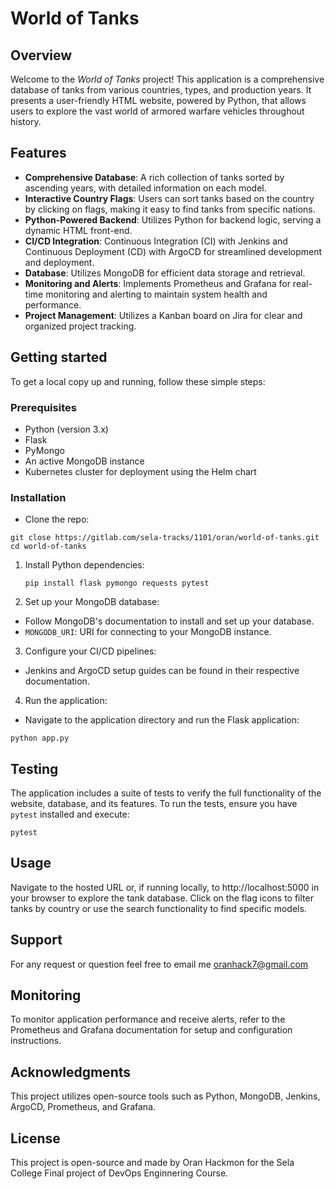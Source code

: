 # World of Tanks

## Overview

Welcome to the *World of Tanks* project! This application is a comprehensive database of tanks from various countries, types, and production years. It presents a user-friendly HTML website, powered by Python, that allows users to explore the vast world of armored warfare vehicles throughout history.

## Features

- **Comprehensive Database**: A rich collection of tanks sorted by ascending years, with detailed information on each model.
- **Interactive Country Flags**: Users can sort tanks based on the country by clicking on flags, making it easy to find tanks from specific nations.
- **Python-Powered Backend**: Utilizes Python for backend logic, serving a dynamic HTML front-end.
- **CI/CD Integration**: Continuous Integration (CI) with Jenkins and Continuous Deployment (CD) with ArgoCD for streamlined development and deployment.
- **Database**: Utilizes MongoDB for efficient data storage and retrieval.
- **Monitoring and Alerts**: Implements Prometheus and Grafana for real-time monitoring and alerting to maintain system health and performance.
- **Project Management**: Utilizes a Kanban board on Jira for clear and organized project tracking.


## Getting started

To get a local copy up and running, follow these simple steps:

### Prerequisites

- Python (version 3.x)
- Flask
- PyMongo
- An active MongoDB instance
- Kubernetes cluster for deployment using the Helm chart

### Installation
- Clone the repo:
```
git close https://gitlab.com/sela-tracks/1101/oran/world-of-tanks.git
cd world-of-tanks
```

1. Install Python dependencies:
   ```
   pip install flask pymongo requests pytest
   ```

2. Set up your MongoDB database:
- Follow MongoDB's documentation to install and set up your database.
- `MONGODB_URI`: URI for connecting to your MongoDB instance.

3. Configure your CI/CD pipelines:
- Jenkins and ArgoCD setup guides can be found in their respective documentation.

4. Run the application:
- Navigate to the application directory and run the Flask application:
```
python app.py
```

## Testing 

The application includes a suite of tests to verify the full functionality of the website, database, and its features.
To run the tests, ensure you have `pytest` installed and execute:
```
pytest
```

## Usage
Navigate to the hosted URL or, if running locally, to http://localhost:5000 in your browser to explore the tank database. Click on the flag icons to filter tanks by country or use the search functionality to find specific models.

## Support
For any request or question feel free to email me oranhack7@gmail.com

## Monitoring
To monitor application performance and receive alerts, refer to the Prometheus and Grafana documentation for setup and configuration instructions.

## Acknowledgments
This project utilizes open-source tools such as Python, MongoDB, Jenkins, ArgoCD, Prometheus, and Grafana.

## License
This project is open-source and made by Oran Hackmon for the Sela College Final project of DevOps Enginnering Course.
